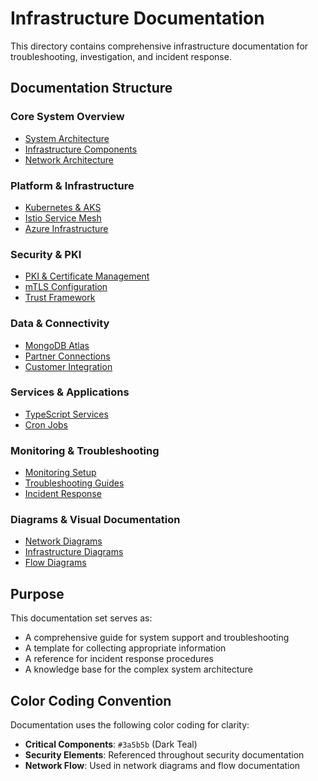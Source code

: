 # Infrastructure Documentation

This directory contains comprehensive infrastructure documentation for troubleshooting, investigation, and incident response.

## Documentation Structure

### Core System Overview
- [System Architecture](./architecture/system-overview.md)
- [Infrastructure Components](./components/README.md)
- [Network Architecture](./network/README.md)

### Platform & Infrastructure
- [Kubernetes & AKS](./kubernetes/README.md)
- [Istio Service Mesh](./istio/README.md)
- [Azure Infrastructure](./azure/README.md)

### Security & PKI
- [PKI & Certificate Management](./security/pki-overview.md)
- [mTLS Configuration](./security/mtls-config.md)
- [Trust Framework](./security/trust-framework.md)

### Data & Connectivity
- [MongoDB Atlas](./database/mongodb-atlas.md)
- [Partner Connections](./connectivity/partner-connections.md)
- [Customer Integration](./connectivity/customer-integration.md)

### Services & Applications
- [TypeScript Services](./services/typescript-services.md)
- [Cron Jobs](./services/cron-jobs.md)

### Monitoring & Troubleshooting
- [Monitoring Setup](./monitoring/README.md)
- [Troubleshooting Guides](./troubleshooting/README.md)
- [Incident Response](./incident-response/README.md)

### Diagrams & Visual Documentation
- [Network Diagrams](./diagrams/network/README.md)
- [Infrastructure Diagrams](./diagrams/infrastructure/README.md)
- [Flow Diagrams](./diagrams/flows/README.md)

## Purpose

This documentation set serves as:
- A comprehensive guide for system support and troubleshooting
- A template for collecting appropriate information
- A reference for incident response procedures
- A knowledge base for the complex system architecture

## Color Coding Convention

Documentation uses the following color coding for clarity:
- **Critical Components**: `#3a5b5b` (Dark Teal)
- **Security Elements**: Referenced throughout security documentation
- **Network Flow**: Used in network diagrams and flow documentation